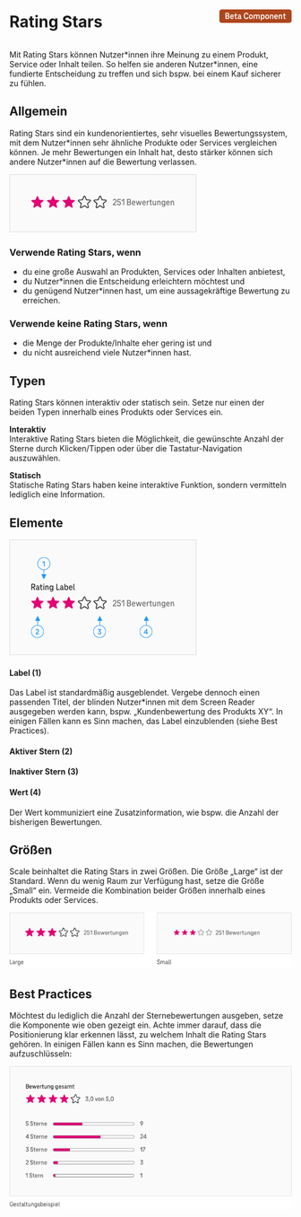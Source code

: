 <div style="display: inline-flex; align-items: center; justify-content: space-between; width: 100%;">
    <h1>Rating Stars</h1>
    <img src="assets/beta.png" alt="Beta Component" />
</div>

Mit Rating Stars können Nutzer\*innen ihre Meinung zu einem Produkt, Service oder Inhalt teilen. So helfen sie anderen Nutzer\*innen, eine fundierte Entscheidung zu treffen und sich bspw. bei einem Kauf sicherer zu fühlen.

## Allgemein

Rating Stars sind ein kundenorientiertes, sehr visuelles Bewertungssystem, mit dem Nutzer\*innen sehr ähnliche Produkte oder Services vergleichen können. Je mehr Bewertungen ein Inhalt hat, desto stärker können sich andere Nutzer\*innen auf die Bewertung verlassen.

![Image Name](./img/RatingStars-Allgemein.png)

### Verwende Rating Stars, wenn

- du eine große Auswahl an Produkten, Services oder Inhalten anbietest,
- du Nutzer\*innen die Entscheidung erleichtern möchtest und
- du genügend Nutzer\*innen hast, um eine aussagekräftige Bewertung zu erreichen.

### Verwende keine Rating Stars, wenn

- die Menge der Produkte/Inhalte eher gering ist und
- du nicht ausreichend viele Nutzer\*innen hast.

## Typen

Rating Stars können interaktiv oder statisch sein. Setze nur einen der beiden Typen innerhalb eines Produkts oder Services ein.

**Interaktiv**<br/>
Interaktive Rating Stars bieten die Möglichkeit, die gewünschte Anzahl der Sterne durch Klicken/Tippen oder über die Tastatur-Navigation auszuwählen.

**Statisch**<br/>
Statische Rating Stars haben keine interaktive Funktion, sondern vermitteln lediglich eine Information.

## Elemente

![Image Name](./img/RatingStars-Elemente.png)

#### Label (1)

Das Label ist standardmäßig ausgeblendet. Vergebe dennoch einen passenden Titel, der blinden Nutzer\*innen mit dem Screen Reader ausgegeben werden kann, bspw. „Kundenbewertung des Produkts XY“.
In einigen Fällen kann es Sinn machen, das Label einzublenden (siehe Best Practices).

#### Aktiver Stern (2)

#### Inaktiver Stern (3)

#### Wert (4)

Der Wert kommuniziert eine Zusatzinformation, wie bspw. die Anzahl der bisherigen Bewertungen.

## Größen

Scale beinhaltet die Rating Stars in zwei Größen. Die Größe „Large“ ist der Standard. Wenn du wenig Raum zur Verfügung hast, setze die Größe „Small“ ein. Vermeide die Kombination beider Größen innerhalb eines Produkts oder Services.

![Image Name](./img/RatingStars-Groessen.png)

## Best Practices

Möchtest du lediglich die Anzahl der Sternebewertungen ausgeben, setze die Komponente wie oben gezeigt ein. Achte immer darauf, dass die Positionierung klar erkennen lässt, zu welchem Inhalt die Rating Stars gehören.
In einigen Fällen kann es Sinn machen, die Bewertungen aufzuschlüsseln:

![Image Name](./img/RatingStars-Best-Practices.png)
